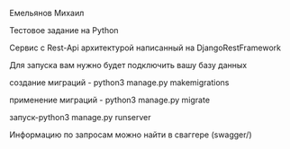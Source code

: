Емельянов Михаил

Тестовое задание на Python

Сервис с Rest-Api архитектурой написанный на DjangoRestFramework

Для запуска вам нужно будет подключить вашу базу данных

создание миграций - python3 manage.py makemigrations

применение миграций - python3 manage.py migrate

запуск-python3 manage.py runserver

Информацию по запросам можно найти в сваггере (swagger/)